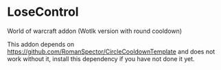 # LoseControl
World of warcraft addon (Wotlk version with round cooldown)

This addon depends on https://github.com/RomanSpector/CircleCooldownTemplate and does not work without it, install this dependency if you have not done it yet.
